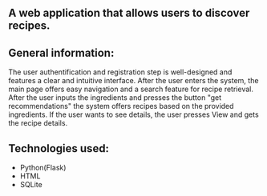 ## A web application that allows users to discover recipes.
## General information:
The user authentification and registration step is well-designed and features a clear and intuitive interface.
After the user enters the system, the main page offers easy navigation and a search feature for recipe retrieval.
After the user inputs the ingredients and presses the button "get recommendations" the system offers recipes based on the provided ingredients.
If the user wants to see details, the user presses View and gets the recipe details.
## Technologies used:
* Python(Flask)
* HTML
* SQLite
